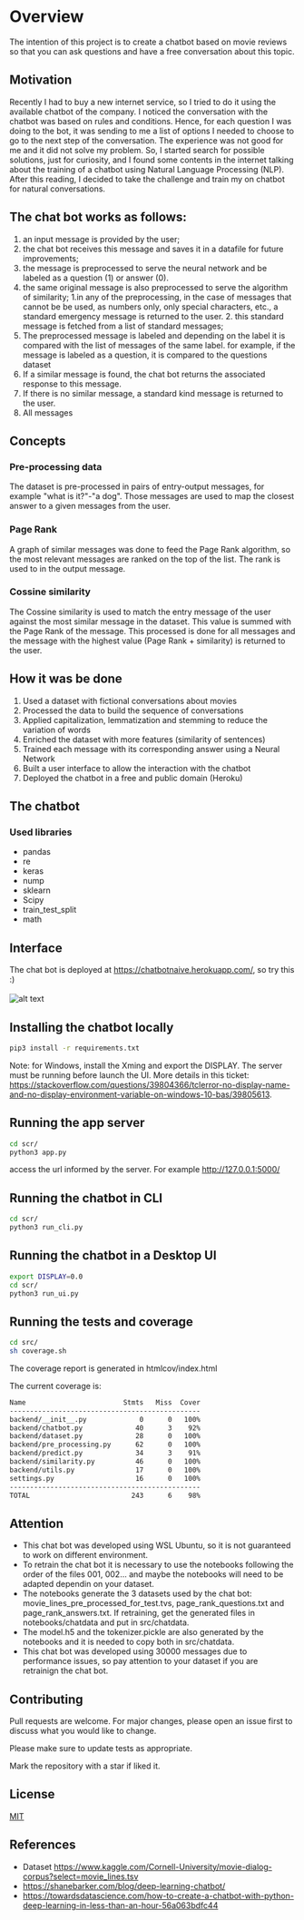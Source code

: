 # Overview

The intention of this project is to create a chatbot based on movie reviews so that you can ask questions and have a free conversation about this topic.

## Motivation

Recently I had to buy a new internet service, so I tried to do it using the available chatbot of the company. I noticed the conversation with the chatbot was based on rules and conditions. Hence, for each question I was doing to the bot, it was sending to me a list of options I needed to choose to go to the next step of the conversation. The experience was not good for me and it did not solve my problem.
So, I started search for possible solutions, just for curiosity, and I found some contents in the internet talking about the training of a chatbot using Natural Language Processing (NLP). After this reading, I decided to take the challenge and train my on chatbot for natural conversations.

## The chat bot works as follows:
1. an input message is provided by the user;
2. the chat bot receives this message and saves it in a datafile for future improvements;
3. the message is preprocessed to serve the neural network and be labeled as a question
(1) or answer (0).
4. the same original message is also preprocessed to serve the algorithm of
similarity;
	1.in any of the preprocessing, in the case of messages that cannot be
be used, as numbers only, only special characters, etc.,
a standard emergency message is returned to the user.
	2. this standard message is fetched from a list of standard messages;
5. The preprocessed message is labeled and depending on the label it is compared
with the list of messages of the same label. for example, if the message is labeled
as a question, it is compared to the questions dataset
6. If a similar message is found, the chat bot returns the associated response to this message.
7. If there is no similar message, a standard kind message is returned
to the user.
8. All messages

## Concepts
### Pre-processing data
The dataset is pre-processed in pairs of entry-output messages, for example "what is it?"-"a dog". Those messages are used to map the closest answer to a given messages from the user.

### Page Rank
A graph of similar messages was done to feed the Page Rank algorithm, so the most relevant messages are ranked on the top of the list. The rank is used to in the output message. 

### Cossine similarity
The Cossine similarity is used to match the entry message of the user against the most similar message in the dataset. This value is summed with the Page Rank of the message.
This processed is done for all messages and the message with the highest value (Page Rank + similarity) is returned to the user.

## How it was be done
1. Used a dataset with fictional conversations about movies
2. Processed the data to build the sequence of conversations
3. Applied capitalization, lemmatization and stemming to reduce the variation of words
4. Enriched the dataset with more features (similarity of sentences)
5. Trained each message with its corresponding answer using a Neural Network
6. Built a user interface to allow the interaction with the chatbot
7. Deployed the chatbot in a free and public domain (Heroku)

## The chatbot
### Used libraries
- pandas
- re
- keras
- nump
- sklearn
- Scipy
- train_test_split
- math

## Interface
The chat bot is deployed at https://chatbotnaive.herokuapp.com/, so try this :)
<br/><br/>
![alt text](https://i.ibb.co/8BsCQ8h/chatbotui.png)

## Installing the chatbot locally

```bash
pip3 install -r requirements.txt
```
Note: for Windows, install the Xming and export the DISPLAY. The server must be running before launch the UI. More details in this ticket: https://stackoverflow.com/questions/39804366/tclerror-no-display-name-and-no-display-environment-variable-on-windows-10-bas/39805613.

## Running the app server

```bash
cd scr/
python3 app.py
```
access the url informed by the server. For example http://127.0.0.1:5000/

## Running the chatbot in CLI

```bash
cd scr/
python3 run_cli.py
```
## Running the chatbot in a Desktop UI

```bash
export DISPLAY=0.0
cd scr/
python3 run_ui.py
```

## Running the tests and coverage

```bash
cd src/
sh coverage.sh
```

The coverage report is generated in htmlcov/index.html

The current coverage is:
```bash
Name                        Stmts   Miss  Cover
-----------------------------------------------
backend/__init__.py             0      0   100%
backend/chatbot.py             40      3    92%
backend/dataset.py             28      0   100%
backend/pre_processing.py      62      0   100%
backend/predict.py             34      3    91%
backend/similarity.py          46      0   100%
backend/utils.py               17      0   100%
settings.py                    16      0   100%
-----------------------------------------------
TOTAL                         243      6    98%
```


## Attention

- This chat bot was developed using WSL Ubuntu, so it is not guaranteed to work on different environment.
- To retrain the chat bot it is necessary to use the notebooks following the order of the files 001, 002... and maybe the notebooks will need to be adapted dependin on your dataset.
- The notebooks generate the 3 datasets used by the chat bot: movie_lines_pre_processed_for_test.tvs, page_rank_questions.txt and page_rank_answers.txt. If retraining, get the generated files in notebooks/chatdata and put in src/chatdata.
- The model.h5 and the tokenizer.pickle are also generated by the notebooks and it is needed to copy both in src/chatdata.
- This chat bot was developed using 30000 messages due to performance issues, so pay attention to your dataset if you are retrainign the chat bot.


## Contributing
Pull requests are welcome. For major changes, please open an issue first to discuss what you would like to change.

Please make sure to update tests as appropriate.

Mark the repository with a star if liked it.

## License
[MIT](https://choosealicense.com/licenses/mit/)

## References
- Dataset https://www.kaggle.com/Cornell-University/movie-dialog-corpus?select=movie_lines.tsv
- https://shanebarker.com/blog/deep-learning-chatbot/
- https://towardsdatascience.com/how-to-create-a-chatbot-with-python-deep-learning-in-less-than-an-hour-56a063bdfc44